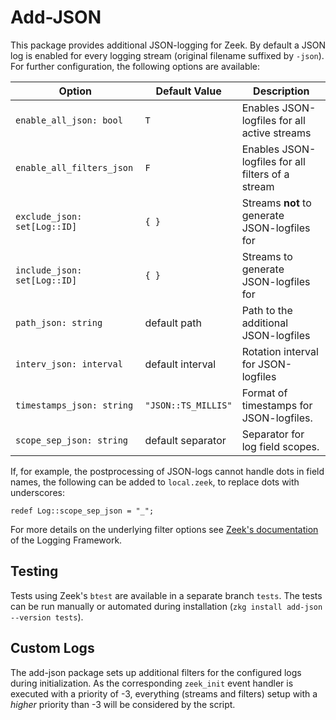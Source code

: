 # Add-JSON

This package provides additional JSON-logging for Zeek. By default a JSON log is enabled for every
logging stream (original filename suffixed by `-json`). For further configuration, the following
options are available:

Option                       | Default Value       | Description
-----------------------------|---------------------|---------------------------------------------------
`enable_all_json: bool`      | `T`                 | Enables JSON-logfiles for all active streams
`enable_all_filters_json`    | `F`                 | Enables JSON-logfiles for all filters of a stream
`exclude_json: set[Log::ID]` | `{ }`               | Streams **not** to generate JSON-logfiles for
`include_json: set[Log::ID]` | `{ }`               | Streams to generate JSON-logfiles for
`path_json: string`          | default path        | Path to the additional JSON-logfiles
`interv_json: interval`      | default interval    | Rotation interval for JSON-logfiles
`timestamps_json: string`    | `"JSON::TS_MILLIS"` | Format of timestamps for JSON-logfiles.
`scope_sep_json: string`     | default separator   | Separator for log field scopes.

If, for example, the postprocessing of JSON-logs cannot handle dots in field names, the following can
be added to `local.zeek`, to replace dots with underscores:

    redef Log::scope_sep_json = "_";

For more details on the underlying filter options see [Zeek's documentation
](https://docs.zeek.org/en/current/scripts/base/frameworks/logging/main.zeek.html#type-Log::Filter)
of the Logging Framework.

## Testing

Tests using Zeek's `btest` are available in a separate branch `tests`. The tests can be run manually
or automated during installation (`zkg install add-json --version tests`).

## Custom Logs

The add-json package sets up additional filters for the configured logs during initialization. As
the corresponding `zeek_init` event handler is executed with a priority of -3, everything (streams
and filters) setup with a _higher_ priority than -3 will be considered by the script.

